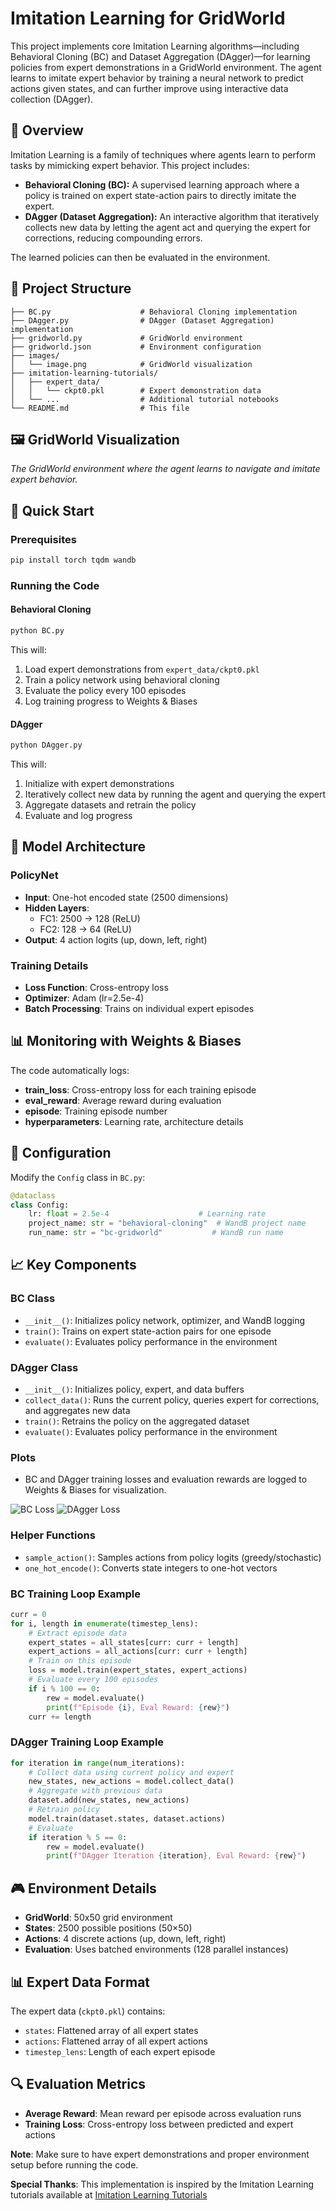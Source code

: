 
# Imitation Learning for GridWorld

This project implements core Imitation Learning algorithms—including Behavioral Cloning (BC) and Dataset Aggregation (DAgger)—for learning policies from expert demonstrations in a GridWorld environment. The agent learns to imitate expert behavior by training a neural network to predict actions given states, and can further improve using interactive data collection (DAgger).


## 🎯 Overview

Imitation Learning is a family of techniques where agents learn to perform tasks by mimicking expert behavior. This project includes:

- **Behavioral Cloning (BC):** A supervised learning approach where a policy is trained on expert state-action pairs to directly imitate the expert.
- **DAgger (Dataset Aggregation):** An interactive algorithm that iteratively collects new data by letting the agent act and querying the expert for corrections, reducing compounding errors.

The learned policies can then be evaluated in the environment.

## 📁 Project Structure

```
├── BC.py                    # Behavioral Cloning implementation
├── DAgger.py                # DAgger (Dataset Aggregation) implementation
├── gridworld.py             # GridWorld environment
├── gridworld.json           # Environment configuration
├── images/
│   └── image.png            # GridWorld visualization
├── imitation-learning-tutorials/
│   ├── expert_data/
│   │   └── ckpt0.pkl        # Expert demonstration data
│   └── ...                  # Additional tutorial notebooks
└── README.md                # This file
```

## 🖼️ GridWorld Visualization

<!-- ![GridWorld Environment](images/image.png) -->

*The GridWorld environment where the agent learns to navigate and imitate expert behavior.*

## 🚀 Quick Start

### Prerequisites

```bash
pip install torch tqdm wandb
```


### Running the Code

#### Behavioral Cloning
```bash
python BC.py
```
This will:
1. Load expert demonstrations from `expert_data/ckpt0.pkl`
2. Train a policy network using behavioral cloning
3. Evaluate the policy every 100 episodes
4. Log training progress to Weights & Biases

#### DAgger
```bash
python DAgger.py
```
This will:
1. Initialize with expert demonstrations
2. Iteratively collect new data by running the agent and querying the expert
3. Aggregate datasets and retrain the policy
4. Evaluate and log progress

## 🧠 Model Architecture

### PolicyNet
- **Input**: One-hot encoded state (2500 dimensions)
- **Hidden Layers**: 
  - FC1: 2500 → 128 (ReLU)
  - FC2: 128 → 64 (ReLU)
- **Output**: 4 action logits (up, down, left, right)

### Training Details
- **Loss Function**: Cross-entropy loss
- **Optimizer**: Adam (lr=2.5e-4)
- **Batch Processing**: Trains on individual expert episodes

## 📊 Monitoring with Weights & Biases

The code automatically logs:
- **train_loss**: Cross-entropy loss for each training episode
- **eval_reward**: Average reward during evaluation
- **episode**: Training episode number
- **hyperparameters**: Learning rate, architecture details

## 🔧 Configuration

Modify the `Config` class in `BC.py`:

```python
@dataclass
class Config:
    lr: float = 2.5e-4                    # Learning rate
    project_name: str = "behavioral-cloning"  # WandB project name
    run_name: str = "bc-gridworld"           # WandB run name
```


## 📈 Key Components

### BC Class
- `__init__()`: Initializes policy network, optimizer, and WandB logging
- `train()`: Trains on expert state-action pairs for one episode
- `evaluate()`: Evaluates policy performance in the environment

### DAgger Class
- `__init__()`: Initializes policy, expert, and data buffers
- `collect_data()`: Runs the current policy, queries expert for corrections, and aggregates new data
- `train()`: Retrains the policy on the aggregated dataset
- `evaluate()`: Evaluates policy performance in the environment

### Plots

- BC and DAgger training losses and evaluation rewards are logged to Weights & Biases for visualization.

![BC Loss](images/BC.png)
![DAgger Loss](images/DAgger.png)

### Helper Functions
- `sample_action()`: Samples actions from policy logits (greedy/stochastic)
- `one_hot_encode()`: Converts state integers to one-hot vectors

### BC Training Loop Example
```python
curr = 0
for i, length in enumerate(timestep_lens):
    # Extract episode data
    expert_states = all_states[curr: curr + length]
    expert_actions = all_actions[curr: curr + length]
    # Train on this episode
    loss = model.train(expert_states, expert_actions)
    # Evaluate every 100 episodes
    if i % 100 == 0:
        rew = model.evaluate()
        print(f"Episode {i}, Eval Reward: {rew}")
    curr += length
```

### DAgger Training Loop Example
```python
for iteration in range(num_iterations):
    # Collect data using current policy and expert
    new_states, new_actions = model.collect_data()
    # Aggregate with previous data
    dataset.add(new_states, new_actions)
    # Retrain policy
    model.train(dataset.states, dataset.actions)
    # Evaluate
    if iteration % 5 == 0:
        rew = model.evaluate()
        print(f"DAgger Iteration {iteration}, Eval Reward: {rew}")
```

## 🎮 Environment Details

- **GridWorld**: 50x50 grid environment
- **States**: 2500 possible positions (50×50)
- **Actions**: 4 discrete actions (up, down, left, right)
- **Evaluation**: Uses batched environments (128 parallel instances)

## 📊 Expert Data Format

The expert data (`ckpt0.pkl`) contains:
- `states`: Flattened array of all expert states
- `actions`: Flattened array of all expert actions  
- `timestep_lens`: Length of each expert episode

## 🔍 Evaluation Metrics

- **Average Reward**: Mean reward per episode across evaluation runs
- **Training Loss**: Cross-entropy loss between predicted and expert actions



**Note**: Make sure to have expert demonstrations and proper environment setup before running the code.

**Special Thanks**: This implementation is inspired by the Imitation Learning tutorials available at [Imitation Learning Tutorials](https://github.com/tsmatz/imitation-learning-tutorials/blob/master)